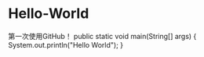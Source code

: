 # Hello-World
第一次使用GitHub！
public static void main(String[] args) {
  System.out.println("Hello World");
}
